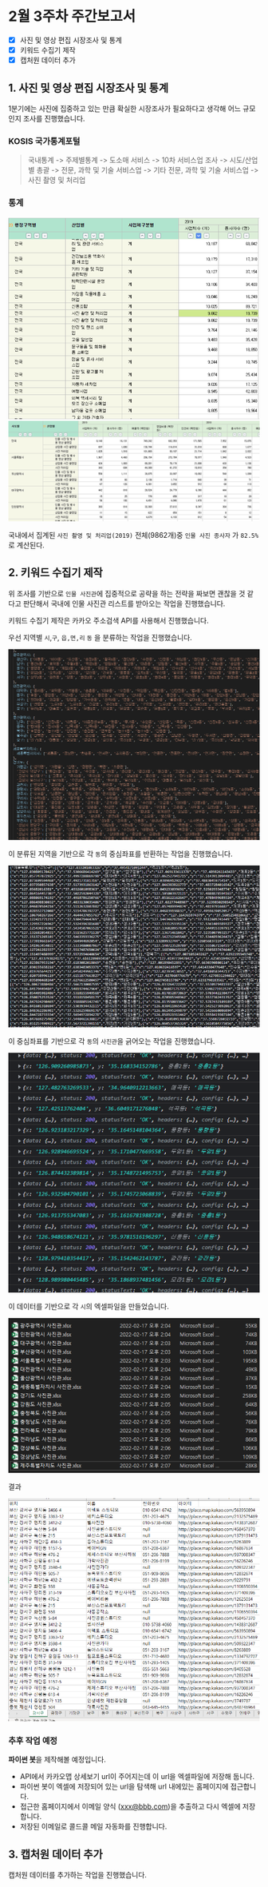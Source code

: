 # 2월 3주차 주간보고서

- [x] 사진 및 영상 편집 시장조사 및 통계
- [x] 키워드 수집기 제작
- [x] 캡처원 데이터 추가

## 1. 사진 및 영상 편집 시장조사 및 통계

1분기에는 사진에 집중하고 있는 만큼 확실한 시장조사가 필요하다고 생각해 어느 규모인지 조사를 진행했습니다.

### KOSIS 국가통계포털

> 국내통계 -> 주제별통계 -> 도소매 서비스 -> 10차 서비스업 조사 -> 시도/산업별 총괄 -> 전문, 과학 및 기술 서비스업 -> 기타 전문, 과학 및 기술 서비스업 -> 사진 촬영 및 처리업

### 통계

![시장조사](./asset/시장조사2.png)
![시장조사](./asset/시장조사1.png)

국내에서 집계된 `사진 촬영 및 처리업(2019)` 전체(9862개)중 `인물 사진 종사자` 가 `82.5%`로 계산된다.

## 2. 키워드 수집기 제작

위 조사를 기반으로 `인물 사진관`에 집중적으로 공략을 하는 전략을 짜보면 괜찮을 것 같다고 판단해서 국내에 인물 사진관 리스트를 받아오는 작업을 진행했습니다.

키워드 수집기 제작은 카카오 주소검색 API를 사용해서 진행했습니다.

우선 지역별 `시`,`구`, `읍,면,리` `동` 을 분류하는 작업을 진행했습니다.

![지역분류](./asset/지역분류.png)

이 분류된 지역을 기반으로 각 `동`의 중심좌표를 반환하는 작업을 진행했습니다.

![중심좌표](./asset/중심좌표변환.png)

이 중심좌표를 기반으로 각 `동`의 `사진관`을 긁어오는 작업을 진행했습니다.

![데이터받아오기](./asset/데이터받아오기.png)

이 데이터를 기반으로 각 `시`의 엑셀파일을 만들었습니다.

![크롤링](./asset/크롤링.png)

결과

![크롤링2](./asset/크롤링2.png)

### 추후 작업 예정

**파이썬 봇**을 제작해볼 예정입니다.

- API에서 카카오맵 상세보기 url이 주어지는데 이 url을 엑셀파일에 저장해 둡니다.
- 파이썬 봇이 엑셀에 저장되어 있는 url을 탐색해 url 내에있는 홈페이지에 접근합니다.
- 접근한 홈페이지에서 이메일 양식 (xxx@bbb.com)을 추출하고 다시 엑셀에 저장합니다.
- 저장된 이메일로 콜드콜 메일 자동화를 진행합니다.

## 3. 캡처원 데이터 추가

캡처원 데이터를 추가하는 작업을 진행했습니다.
